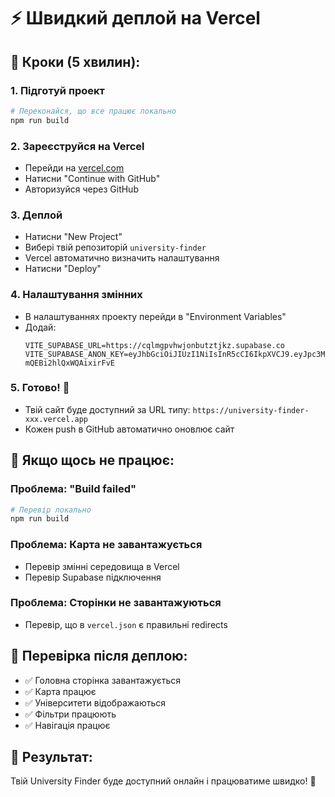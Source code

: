 # ⚡ Швидкий деплой на Vercel

## 🚀 Кроки (5 хвилин):

### 1. Підготуй проект
```bash
# Переконайся, що все працює локально
npm run build
```

### 2. Зареєструйся на Vercel
- Перейди на [vercel.com](https://vercel.com)
- Натисни "Continue with GitHub"
- Авторизуйся через GitHub

### 3. Деплой
- Натисни "New Project"
- Вибері твій репозиторій `university-finder`
- Vercel автоматично визначить налаштування
- Натисни "Deploy"

### 4. Налаштування змінних
- В налаштуваннях проекту перейди в "Environment Variables"
- Додай:
  ```
  VITE_SUPABASE_URL=https://cqlmgpvhwjonbutztjkz.supabase.co
  VITE_SUPABASE_ANON_KEY=eyJhbGciOiJIUzI1NiIsInR5cCI6IkpXVCJ9.eyJpc3MiOiJzdXBhYmFzZSIsInJlZiI6ImNxbG1ncHZod2pvbmJ1dHp0amt6Iiwicm9sZSI6ImFub24iLCJpYXQiOjE3NTMwMDk2NTIsImV4cCI6MjA2ODU4NTY1Mn0.IcKRdCctIfymQViO9Jlcszz-mQEBi2hlQxWQAixirFvE
  ```

### 5. Готово! 🎉
- Твій сайт буде доступний за URL типу: `https://university-finder-xxx.vercel.app`
- Кожен push в GitHub автоматично оновлює сайт

## 🔧 Якщо щось не працює:

### Проблема: "Build failed"
```bash
# Перевір локально
npm run build
```

### Проблема: Карта не завантажується
- Перевір змінні середовища в Vercel
- Перевір Supabase підключення

### Проблема: Сторінки не завантажуються
- Перевір, що в `vercel.json` є правильні redirects

## 📱 Перевірка після деплою:
- ✅ Головна сторінка завантажується
- ✅ Карта працює
- ✅ Університети відображаються
- ✅ Фільтри працюють
- ✅ Навігація працює

## 🎯 Результат:
Твій University Finder буде доступний онлайн і працюватиме швидко! 🚀 